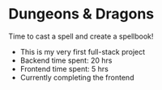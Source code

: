 # Dungeons & Dragons

Time to cast a spell and create a spellbook!

- This is my very first full-stack project
- Backend time spent: 20 hrs
- Frontend time spent: 5 hrs
- Currently completing the frontend
